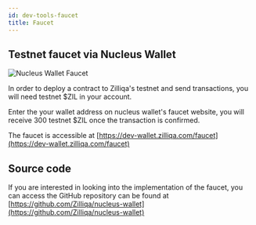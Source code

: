 ```yaml
---
id: dev-tools-faucet
title: Faucet
---
```

## Testnet faucet via Nucleus Wallet

![Nucleus Wallet Faucet](../assets/application/getting-started/nucleus-faucet.png)


In order to deploy a contract to Zilliqa's testnet and send transactions, you will need testnet $ZIL in your account.

Enter the your wallet address on nucleus wallet's faucet website, you will receive 300 testnet $ZIL once the transaction is confirmed.

The faucet is accessible at [https://dev-wallet.zilliqa.com/faucet](https://dev-wallet.zilliqa.com/faucet)

## Source code

If you are interested in looking into the implementation of the faucet, you can access the GitHub repository can be found at [https://github.com/Zilliqa/nucleus-wallet](https://github.com/Zilliqa/nucleus-wallet)